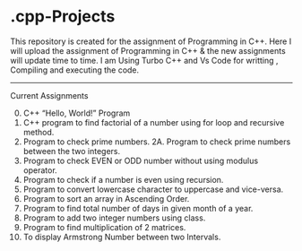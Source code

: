 # .cpp-Projects
This repository is created for the assignment of Programming in C++. 
Here I will upload the assignment of Programming in C++ & the new assignments will update time to time.
I am Using Turbo C++ and Vs Code for writting , Compiling and executing the code.
****************************************************************************************
Current Assignments

0.  C++ “Hello, World!” Program
1.  C++ program to find factorial of a number using for loop and recursive method.
2.  Program to check prime numbers.
2A. Program to check prime numbers between the two integers.
3.  Program to check EVEN or ODD number without using modulus operator.
4.  Program to check if a number is even using recursion.
5.  Program to convert lowercase character to uppercase and vice-versa.
6.  Program to sort an array in Ascending Order.
7.  Program to find total number of days in given month of a year.
8.  Program to add two integer numbers using class.
9.  Program to find multiplication of 2 matrices.
10. To display Armstrong Number between two Intervals. 
